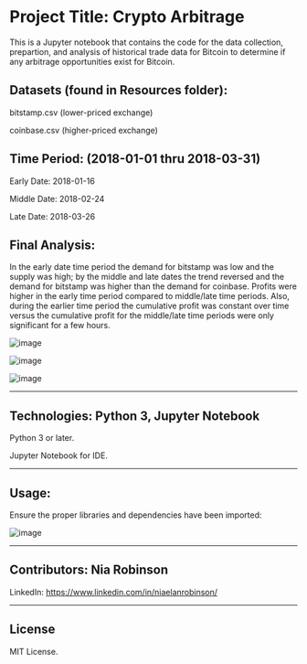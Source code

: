# Project Title: Crypto Arbitrage

This is a Jupyter notebook that contains the code for the data collection, prepartion, and analysis of historical trade data for Bitcoin to determine if any arbitrage opportunities exist for Bitcoin.

Datasets (found in Resources folder):
---
bitstamp.csv (lower-priced exchange)

coinbase.csv (higher-priced exchange)

Time Period: (2018-01-01 thru 2018-03-31)
---
Early Date: 2018-01-16

Middle Date: 2018-02-24

Late Date: 2018-03-26

Final Analysis:
---
In the early date time period the demand for bitstamp was low and the supply was high; by the middle and late dates the trend reversed and the demand for bitstamp was higher than the demand for coinbase. Profits were higher in the early time period compared to middle/late time periods. Also, during the earlier time period the cumulative profit was constant over time versus the cumulative profit for the middle/late time periods were only significant for a few hours.

![image](https://user-images.githubusercontent.com/34729547/179440999-459e9243-13f3-4826-8221-9c50e2861baf.png)

![image](https://user-images.githubusercontent.com/34729547/179441104-08d5709a-48a4-4840-a786-b1e701a7806d.png)

![image](https://user-images.githubusercontent.com/34729547/179441193-86e90612-00da-4e63-87ff-1530c24262bc.png)

---

## Technologies: Python 3, Jupyter Notebook

Python 3 or later.

Jupyter Notebook for IDE.

---

## Usage:

Ensure the proper libraries and dependencies have been imported:

![image](https://user-images.githubusercontent.com/34729547/179441821-1f296bf9-cd82-47f1-a6d5-537386d2777a.png)

---

## Contributors: Nia Robinson

LinkedIn: https://www.linkedin.com/in/niaelanrobinson/

---

## License

MIT License.
